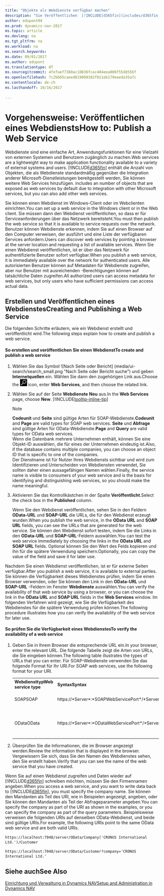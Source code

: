 ```yaml
---
title: "Objekte als Webdienste verfügbar machen"
description: "Sie Veröffentlichen  [!INCLUDE[d365fin](includes/d365fin_md.md)] Objekte als Webdienste, und sind  sofort im Netzwerk verfügbar."
author: edupont04
ms.prod: dynamics-nav-2017
ms.topic: article
ms.devlang: na
ms.tgt_pltfrm: na
ms.workload: na
ms.search.keywords: 
ms.date: 09/01/2017
ms.author: edupont
ms.translationtype: HT
ms.sourcegitcommit: 4fefaef7380ac10836fcac404eea006f55d8556f
ms.openlocfilehash: 7c2bb65caeed819088382f811eb179eaeda35a7c
ms.contentlocale: de-ch
ms.lasthandoff: 10/16/2017

---
```

# <a name="how-to-publish-a-web-service"></a><span data-ttu-id="e556a-103">Vorgehensweise: Veröffentlichen eines Webdiensts</span><span class="sxs-lookup"><span data-stu-id="e556a-103">How to: Publish a Web Service</span></span>
<span data-ttu-id="e556a-104">Webdienste sind eine einfache Art, Anwendungsfunktionen für eine Vielzahl von externen Systemen und Benutzern zugänglich zu machen.</span><span class="sxs-lookup"><span data-stu-id="e556a-104">Web services are a lightweight way to make application functionality available to a variety of external systems and users.</span></span> [!INCLUDE[d365fin](includes/d365fin_md.md)]<span data-ttu-id="e556a-105"> enthält die Anzahl von Objekten, die als Webdienste standardmäßig gegenüber die Integration anderer Microsoft-Dienstleistungen bereitgestellt werden, Sie können weitere Web Services hinzufügen.</span><span class="sxs-lookup"><span data-stu-id="e556a-105"> includes an number of objects that are exposed as web services by default due to integration with other Microsoft services, but you can also add other web services.</span></span>  

<span data-ttu-id="e556a-106">Sie können einen Webdienst im Windows-Client oder im Webclienten einrichten.</span><span class="sxs-lookup"><span data-stu-id="e556a-106">You can set up a web service in the Windows client or in the Web client.</span></span> <span data-ttu-id="e556a-107">Sie müssen dann den Webdienst veröffentlichen, so dass er für Serviceanforderungen über das Netzwerk bereitsteht.</span><span class="sxs-lookup"><span data-stu-id="e556a-107">You must then publish the web service so that it is available to service requests over the network.</span></span> <span data-ttu-id="e556a-108">Benutzer können Webdienste erkennen, indem Sie auf einen Browser auf den Computer verweisen, der  ausführt und eine Liste der verfügbaren Services anfordern.</span><span class="sxs-lookup"><span data-stu-id="e556a-108">Users can discover web services by pointing a browser at the server location and requesting a list of available services.</span></span> <span data-ttu-id="e556a-109">Wenn Sie einen Webdienst veröffentlichen, ist er über das Netzwerk für authentifizierte Benutzer sofort verfügbar.</span><span class="sxs-lookup"><span data-stu-id="e556a-109">When you publish a web service, it is immediately available over the network for authenticated users.</span></span> <span data-ttu-id="e556a-110">Alle autorisierten Benutzer können auf Metadaten für Webdienste zugreifen, aber nur Benutzer mit ausreichenden -Berechtigungen können auf tatsächliche Daten zugreifen.</span><span class="sxs-lookup"><span data-stu-id="e556a-110">All authorized users can access metadata for web services, but only users who have sufficient permissions can access actual data.</span></span>

## <a name="creating-and-publishing-a-web-service"></a><span data-ttu-id="e556a-111">Erstellen und Veröffentlichen eines Webdienstes</span><span class="sxs-lookup"><span data-stu-id="e556a-111">Creating and Publishing a Web Service</span></span>  
 <span data-ttu-id="e556a-112">Die folgenden Schritte erläutern, wie ein Webdienst erstellt und veröffentlicht wird.</span><span class="sxs-lookup"><span data-stu-id="e556a-112">The following steps explain how to create and publish a web service.</span></span>  

#### <a name="to-create-and-publish-a-web-service"></a><span data-ttu-id="e556a-113">So erstellen und veröffentlichen Sie einen Webdienst</span><span class="sxs-lookup"><span data-stu-id="e556a-113">To create and publish a web service</span></span>  

1.  <span data-ttu-id="e556a-114">Wählen Sie das Symbol ![Nach Seite oder Bericht] (media/ui-search/search_small.png "Nach Seite oder Bericht suche") und geben **Internetquellen** ein. Wählen Sie dann den zugehörigen Link aus.</span><span class="sxs-lookup"><span data-stu-id="e556a-114">Choose the ![Search for Page or Report](media/ui-search/search_small.png "Search for Page or Report icon") icon, enter **Web Services**, and then choose the related link.</span></span>  

2.  <span data-ttu-id="e556a-115">Wählen Sie auf der Seite **Webdienste** **Neu** aus.</span><span class="sxs-lookup"><span data-stu-id="e556a-115">In the **Web Services** page, choose **New**.</span></span> [!INCLUDE[tooltip-inline-tip](includes/tooltip-inline-tip_md.md)]  

    > [!NOTE]  
    >  <span data-ttu-id="e556a-116">**Codeunit** und **Seite** sind gültige Arten für SOAP-Webdienste.</span><span class="sxs-lookup"><span data-stu-id="e556a-116">**Codeunit** and **Page** are valid types for SOAP web services.</span></span> <span data-ttu-id="e556a-117">**Seite** und **Abfrage** sind gültige Arten für OData-Webdienste.</span><span class="sxs-lookup"><span data-stu-id="e556a-117">**Page** and **Query** are valid types for OData web services.</span></span>  
    <span data-ttu-id="e556a-118">Wenn die Datenbank mehrere Unternehmen enthält, können Sie eine Objekt-ID auswählen, die für eines der Unternehmen eindeutig ist.</span><span class="sxs-lookup"><span data-stu-id="e556a-118">Also, if the database contains multiple companies, you can choose an object ID that is specific to one of the companies.</span></span>  
    <span data-ttu-id="e556a-119">Der Dienstname ist für Nutzer Ihres Webdiensts sichtbar und wird zum Identifizieren und Unterscheiden von Webdiensten verwendet, Sie sollten daher einen aussagefähigen Namen wählen.</span><span class="sxs-lookup"><span data-stu-id="e556a-119">Finally, the service name is visible to consumers of your web service and is the basis for identifying and distinguishing web services, so you should make the name meaningful.</span></span>

3.  <span data-ttu-id="e556a-120">Aktivieren Sie das Kontrollkästchen in der Spalte **Veröffentlicht**.</span><span class="sxs-lookup"><span data-stu-id="e556a-120">Select the check box in the **Published** column.</span></span>  

     <span data-ttu-id="e556a-121">Wenn Sie den Webdienst veröffentlichen, sehen Sie in den Feldern **OData-URL** und **SOAP-URL** die URLs, die für den Webdienst erzeugt wurden.</span><span class="sxs-lookup"><span data-stu-id="e556a-121">When you publish the web service, in the **OData URL** and **SOAP URL** fields, you can see the URLs that are generated for the web service.</span></span> <span data-ttu-id="e556a-122">Sie können den Webdienst sofort testen, indem Sie die Links in den **OData-URL** und **SOAP-URL**-Feldern auswählen.</span><span class="sxs-lookup"><span data-stu-id="e556a-122">You can test the web service immediately by choosing the links in the **OData URL** and **SOAP URL** fields.</span></span> <span data-ttu-id="e556a-123">Optional können Sie den Wert des Felds kopieren und ihn für die spätere Verwendung speichern.</span><span class="sxs-lookup"><span data-stu-id="e556a-123">Optionally, you can copy the value of the field and save it for later use.</span></span>  

<span data-ttu-id="e556a-124">Nachdem Sie einen Webdienst veröffentlichen, ist er für externe Seiten verfügbar.</span><span class="sxs-lookup"><span data-stu-id="e556a-124">After you publish a web service, it is available to external parties.</span></span> <span data-ttu-id="e556a-125">Sie können die Verfügbarkeit dieses Webdienstes prüfen, indem Sie einen Browser verwenden, oder Sie können den Link in den **OData-URL** und **SOAP-URL** -Feldern im Fenster **Webdienste** auswählen.</span><span class="sxs-lookup"><span data-stu-id="e556a-125">You can verify the availability of that web service by using a browser, or you can choose the link in the **OData URL** and **SOAP URL** fields in the **Web Services** window.</span></span> <span data-ttu-id="e556a-126">Im folgenden Verfahren wird gezeigt, wie Sie die Verfügbarkeit des Webdienstes für die spätere Verwendung prüfen können.</span><span class="sxs-lookup"><span data-stu-id="e556a-126">The following procedure illustrates how you can verify the availability of the web service for later use.</span></span>  

#### <a name="to-verify-the-availability-of-a-web-service"></a><span data-ttu-id="e556a-127">So prüfen Sie die Verfügbarkeit eines Webdienstes</span><span class="sxs-lookup"><span data-stu-id="e556a-127">To verify the availability of a web service</span></span>  

1.  <span data-ttu-id="e556a-128">Geben Sie in Ihrem Browser die entsprechende URL ein.</span><span class="sxs-lookup"><span data-stu-id="e556a-128">In your browser, enter the relevant URL.</span></span> <span data-ttu-id="e556a-129">Die folgende Tabelle zeigt die Arten von URLs, die Sie eingeben können.</span><span class="sxs-lookup"><span data-stu-id="e556a-129">The following table illustrates the types of URLs that you can enter.</span></span> <span data-ttu-id="e556a-130">Für SOAP-Webdienste verwenden Sie das folgende Format für Ihr URI.</span><span class="sxs-lookup"><span data-stu-id="e556a-130">For SOAP web services, use the following format for your URI.</span></span>  

    <table>
    <tr>
    <th><span data-ttu-id="e556a-131">Webdiensttyp</span><span class="sxs-lookup"><span data-stu-id="e556a-131">Web service type</span></span></th>
    <th><span data-ttu-id="e556a-132">Syntax</span><span class="sxs-lookup"><span data-stu-id="e556a-132">Syntax</span></span></th>
    <th><span data-ttu-id="e556a-133">Beispiel</span><span class="sxs-lookup"><span data-stu-id="e556a-133">Example</span></span></th>
    </tr>
    <tr>
    <td><span data-ttu-id="e556a-134">SOAP</span><span class="sxs-lookup"><span data-stu-id="e556a-134">SOAP</span></span></td>
    <td><span data-ttu-id="e556a-135">https://*Server*:*SOAPWebServicePort*/*ServerInstance*/WS/*CompanyName*/salesDocuments/</span><span class="sxs-lookup"><span data-stu-id="e556a-135">https://*Server*:*SOAPWebServicePort*/*ServerInstance*/WS/*CompanyName*/salesDocuments/</span></span></td>
    <td><span data-ttu-id="e556a-136">https://mycompany.financials.dynamics.com:7047/MS/WS/MyCompany/Page/salesDocuments?tenant=mycompany.financials.dynamics.com</span><span class="sxs-lookup"><span data-stu-id="e556a-136">https://mycompany.financials.dynamics.com:7047/MS/WS/MyCompany/Page/salesDocuments?tenant=mycompany.financials.dynamics.com</span></span></td>
    </tr>
    <tr>
    <td><span data-ttu-id="e556a-137">OData</span><span class="sxs-lookup"><span data-stu-id="e556a-137">OData</span></span></td>
    <td><span data-ttu-id="e556a-138">https://*Server*:*ODataWebServicePort*/*ServerInstance*/OData/Company('*CompanyName*')</span><span class="sxs-lookup"><span data-stu-id="e556a-138">https://*Server*:*ODataWebServicePort*/*ServerInstance*/OData/Company('*CompanyName*')</span></span></td>
    <td><span data-ttu-id="e556a-139">https://MyCompany.financials.dynamics.com:7048/MS/OData/Company('MyCompany')/salesDocuments?tenant=MyCompany.financials.dynamics.com</span><span class="sxs-lookup"><span data-stu-id="e556a-139">https://MyCompany.financials.dynamics.com:7048/MS/OData/Company('MyCompany')/salesDocuments?tenant=MyCompany.financials.dynamics.com</span></span>

         The company name is case-sensitive.</td>
    </tr>
    </table>

2.  <span data-ttu-id="e556a-140">Überprüfen Sie die Informationen, die im Browser angezeigt werden.</span><span class="sxs-lookup"><span data-stu-id="e556a-140">Review the information that is displayed in the browser.</span></span> <span data-ttu-id="e556a-141">Vergewissern Sie sich, dass Sie den Namen des Webdienstes sehen, den Sie erstellt haben.</span><span class="sxs-lookup"><span data-stu-id="e556a-141">Verify that you can see the name of the web service that you have created.</span></span>  

 <span data-ttu-id="e556a-142">Wenn Sie auf einen Webdienst zugreifen und Daten wieder auf [!INCLUDE[d365fin](includes/d365fin_md.md)] schreiben möchten, müssen Sie den Firmennamen angeben.</span><span class="sxs-lookup"><span data-stu-id="e556a-142">When you access a web service, and you want to write data back to [!INCLUDE[d365fin](includes/d365fin_md.md)], you must specify the company name.</span></span> <span data-ttu-id="e556a-143">Sie können den Mandanten als Teil des URI, wie in Beispielen angezeigt, angeben, oder Sie können den Mandanten als Teil der Abfrageparameter angeben.</span><span class="sxs-lookup"><span data-stu-id="e556a-143">You can specify the company as part of the URI as shown in the examples, or you can specify the company as part of the query parameters.</span></span> <span data-ttu-id="e556a-144">Beispielsweise verweisen die folgenden URIs auf denselben OData-Webdienst, und beide sind gültige URIs.</span><span class="sxs-lookup"><span data-stu-id="e556a-144">For example, the following URIs point to the same OData web service and are both valid URIs.</span></span>  

```  
https://localhost:7048/server/OData/Company('CRONUS International Ltd.')/Customer  
```  

```  
https://localhost:7048/server/OData/Customer?company='CRONUS International Ltd.'  
```  

## <a name="see-also"></a><span data-ttu-id="e556a-145">Siehe auch</span><span class="sxs-lookup"><span data-stu-id="e556a-145">See Also</span></span>  
[<span data-ttu-id="e556a-146">Einrichtung und Verwaltung in Dynamics NAV</span><span class="sxs-lookup"><span data-stu-id="e556a-146">Setup and Administration in Dynamics NAV</span></span>](admin-setup-and-administration.md)  

